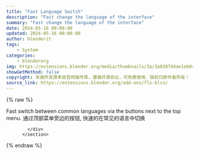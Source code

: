 ```yaml
---
title: "Fast Language Switch"
description: "Fast change the language of the interface"
summary: "Fast change the language of the interface"
date: 2024-05-16 00:00:00
updated: 2024-05-16 00:00:00
author: blenderit
tags: 
    - System
categories:
    - blenderorg
img: https://extensions.blender.org/media/thumbnails/3a/3a8107d4ae1eb04b66cd3a1b3fa0c66e107702bbd21e88c77f9a704685adc089_640x360.webp
showGetMethod: false
copyright: 本插件资源来自官网插件库，遵循开源协议，可免费使用，版权归原作者所有！
source_link: https://extensions.blender.org/add-ons/fls-blcn/
---
```


{% raw %}
<section id="about" class="mt-3">
            <div class="box style-rich-text">
              <p>Fast switch between common languages via the buttons next to the top menu.
通过顶部菜单旁边的按钮, 快速的在常见的语言中切换</p>

            </div>
          </section>
<div style="display: none">blenderorg</div>
{% endraw %}
